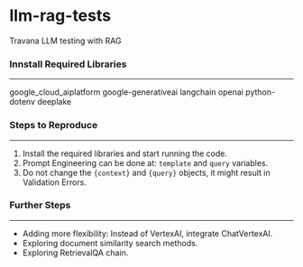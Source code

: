 # llm-rag-tests
Travana LLM testing with RAG

### Innstall Required Libraries
----
google_cloud_aiplatform
google-generativeai
langchain
openai
python-dotenv
deeplake

### Steps to Reproduce
----
1. Install the required libraries and start running the code.
2. Prompt Engineering can be done at: `template` and `query` variables.
3. Do not change the `{context}` and `{query}` objects, it might result in Validation Errors.


### Further Steps
----
- Adding more flexibility: Instead of VertexAI, integrate ChatVertexAI.
- Exploring document similarity search methods.
- Exploring RetrievalQA chain.
